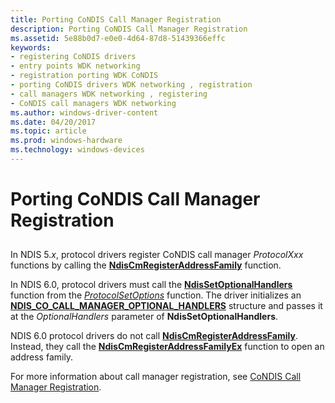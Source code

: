 ```yaml
---
title: Porting CoNDIS Call Manager Registration
description: Porting CoNDIS Call Manager Registration
ms.assetid: 5e88b0d7-e0e0-4d64-87d8-51439366effc
keywords:
- registering CoNDIS drivers
- entry points WDK networking
- registration porting WDK CoNDIS
- porting CoNDIS drivers WDK networking , registration
- call managers WDK networking , registering
- CoNDIS call managers WDK networking
ms.author: windows-driver-content
ms.date: 04/20/2017
ms.topic: article
ms.prod: windows-hardware
ms.technology: windows-devices
---
```


# Porting CoNDIS Call Manager Registration


## <a href="" id="ddk-porting-condis-call-manager-registration-nd"></a>


In NDIS 5.*x*, protocol drivers register CoNDIS call manager *ProtocolXxx* functions by calling the [**NdisCmRegisterAddressFamily**](https://msdn.microsoft.com/library/windows/hardware/ff551006) function.

In NDIS 6.0, protocol drivers must call the [**NdisSetOptionalHandlers**](https://msdn.microsoft.com/library/windows/hardware/ff564550) function from the [*ProtocolSetOptions*](https://msdn.microsoft.com/library/windows/hardware/ff570269) function. The driver initializes an [**NDIS\_CO\_CALL\_MANAGER\_OPTIONAL\_HANDLERS**](https://msdn.microsoft.com/library/windows/hardware/ff564883) structure and passes it at the *OptionalHandlers* parameter of **NdisSetOptionalHandlers**.

NDIS 6.0 protocol drivers do not call [**NdisCmRegisterAddressFamily**](https://msdn.microsoft.com/library/windows/hardware/ff551006). Instead, they call the [**NdisCmRegisterAddressFamilyEx**](https://msdn.microsoft.com/library/windows/hardware/ff561685) function to open an address family.

For more information about call manager registration, see [CoNDIS Call Manager Registration](condis-call-manager-registration.md).

 

 





